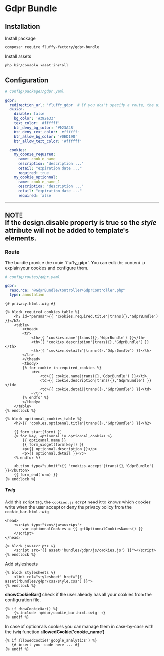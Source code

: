 # Gdpr Bundle

## Installation

Install package
```
composer require fluffy-factory/gdpr-bundle
```

Install assets
```
php bin/console asset:install
```

## Configuration
```yaml
# config/packages/gdpr.yaml

gdpr:
  redirection_url: 'fluffy_gdpr' # If you don't specify a route, the user will be redirected to the route he is on.
  design:
    disable: false
    bg_color: '#292e33'
    text_color: '#ffffff'
    btn_deny_bg_color: '#D23A4B'
    btn_deny_text_color: '#ffffff'
    btn_allow_bg_color: '#0ED198'
    btn_allow_text_color: '#ffffff'

  cookies:
    my_cookie_required:
      name: cookie_name
      description: "description ..."
      detail: "expiration date ..."
      required: true
    my_cookie_optionnal:
      name: cookie_name_1
      description: "description ..."
      detail: "expiration date ..."
      required: false
```

---
**NOTE**  
If the design.disable property is true so the *style* attribute will not be added to template's elements.
---

### Route
The bundle provide the route 'fluffy_gdpr'. You can edit the content to explain your cookies and configure them.

```yaml
# config/routes/gdpr.yaml

gdpr:
  resource: "@GdprBundle/Controller/GdprController.php"
  type: annotation
```

```twig
{# privacy.html.twig #}

{% block required_cookies_table %}
    <h2 id="params">{{ 'cookies.required.title'|trans({},'GdprBundle') }}</h2>
    <table>
        <thead>
        <tr>
            <th>{{ 'cookies.name'|trans({},'GdprBundle') }}</th>
            <th>{{ 'cookies.description'|trans({},'GdprBundle') }}</th>
            <th>{{ 'cookies.details'|trans({},'GdprBundle') }}</th>
        </tr>
        </thead>
        <tbody>
        {% for cookie in required_cookies %}
            <tr>
                <td>{{ cookie.name|trans({},'GdprBundle') }}</td>
                <td>{{ cookie.description|trans({},'GdprBundle') }}</td>
                <td>{{ cookie.detail|trans({},'GdprBundle') }}</td>
            </tr>
        {% endfor %}
        </tbody>
    </table>
{% endblock %}

{% block optionnal_cookies_table %}
    <h2>{{ 'cookies.optionnal.title'|trans({},'GdprBundle') }}</h2>

    {{ form_start(form) }}
    {% for key, optionnal in optionnal_cookies %}
        {{ optionnal.name }}
        {{ form_widget(form[key]) }}
        <p>{{ optionnal.description }}</p>
        <p>{{ optionnal.detail }}</p>
    {% endfor %}

    <button type="submit">{{ 'cookies.accept'|trans({},'GdprBundle') }}</button>
    {{ form_end(form) }}
{% endblock %}
```

##### Twig  
Add this script tag, the `cookies.js` script need it to knows which cookies write when the user accept or deny the privacy policy from the `cookie_bar.html.twig`
```twig
<head>
    <script type="text/javascript">
        var optionnalCookies = {{ getOptionnalCookiesNames() }}
    </script>
</head>

{% block javascripts %}
    <script src="{{ asset('bundles/gdpr/js/cookies.js') }}"></script>
{% endblock %}
```

Add stylesheets
```twig
{% block stylesheets %}
    <link rel="stylesheet" href="{{ asset('bundles/gdpr/css/style.css') }}">
{% endblock %}
```

**showCookieBar()** check if the user already has all your cookies from the configuration file.
```twig
{% if showCookieBar() %}
    {% include '@Gdpr/cookie_bar.html.twig' %}
{% endif %}
```

In case of optionnals cookies you can manage them in case-by-case with the twig function **allowedCookie('cookie_name')**
```twig
{% if allowedCookie('google_analytics') %}
   {# insert your code here ... #}
{% endif %}
```
